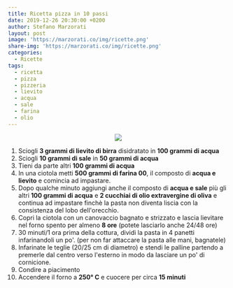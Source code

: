 ```yaml
---
title: Ricetta pizza in 10 passi
date: 2019-12-26 20:30:00 +0200
author: Stefano Marzorati
layout: post
image: 'https://marzorati.co/img/ricette.png'
share-img: 'https://marzorati.co/img/ricette.png'
categories:
  - Ricette
tags:
  - ricetta
  - pizza
  - pizzeria
  - lievito
  - acqua
  - sale
  - farina
  - olio
---
```

<p align="center">
  <img src="https://marzorati.co/img/post/pizza.jpg">
</p>   

1. Sciogli **3 grammi di lievito di birra** disidratato in **100 grammi di acqua**
2. Sciogli **10 grammi di sale** in **50 grammi di acqua**
3. Tieni da parte altri **100 grammi di acqua**
4. In una ciotola metti **500 grammi di farina 00**, il composto di **acqua e lievito** e comincia ad impastare.
5. Dopo qualche minuto aggiungi anche il composto di **acqua e sale** più gli altri **100 grammi di acqua** e **2 cucchiai di olio extravergine di oliva** e continua ad impastare finchè la pasta non diventa liscia con la consistenza del lobo dell'orecchio.
6. Copri la ciotola con un canovaccio bagnato e strizzato e lascia lievitare nel forno spento per almeno **8 ore** (potete lasciarlo anche 24/48 ore)
7. 30 minuti/1 ora prima della cottura, dividi la pasta in 4 panetti infarinandoli un po'. (per non far attaccare la pasta alle mani, bagnatele)
8. Infarinate le teglie (20/25 cm di diametro) e stendi le palline partendo a premerle dal centro verso l'esterno in modo da lasciare un po' di cornicione.
9. Condire a piacimento
10. Accendere il forno a **250° C** e cuocere per circa **15 minuti**